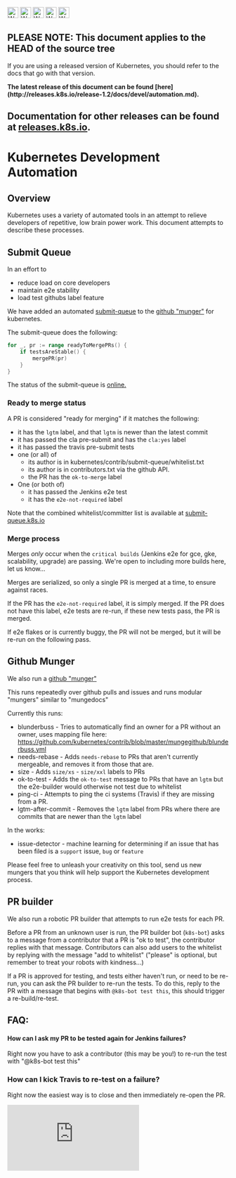 <!-- BEGIN MUNGE: UNVERSIONED_WARNING -->

<!-- BEGIN STRIP_FOR_RELEASE -->

<img src="http://kubernetes.io/img/warning.png" alt="WARNING"
     width="25" height="25">
<img src="http://kubernetes.io/img/warning.png" alt="WARNING"
     width="25" height="25">
<img src="http://kubernetes.io/img/warning.png" alt="WARNING"
     width="25" height="25">
<img src="http://kubernetes.io/img/warning.png" alt="WARNING"
     width="25" height="25">
<img src="http://kubernetes.io/img/warning.png" alt="WARNING"
     width="25" height="25">

<h2>PLEASE NOTE: This document applies to the HEAD of the source tree</h2>

If you are using a released version of Kubernetes, you should
refer to the docs that go with that version.

<!-- TAG RELEASE_LINK, added by the munger automatically -->
<strong>
The latest release of this document can be found
[here](http://releases.k8s.io/release-1.2/docs/devel/automation.md).

Documentation for other releases can be found at
[releases.k8s.io](http://releases.k8s.io).
</strong>
--

<!-- END STRIP_FOR_RELEASE -->

<!-- END MUNGE: UNVERSIONED_WARNING -->

# Kubernetes Development Automation

## Overview

Kubernetes uses a variety of automated tools in an attempt to relieve developers of repetitive, low
brain power work.  This document attempts to describe these processes.


## Submit Queue

In an effort to
   * reduce load on core developers
   * maintain e2e stability
   * load test githubs label feature

We have added an automated [submit-queue](https://github.com/kubernetes/contrib/blob/master/mungegithub/mungers/submit-queue.go) to the
[github "munger"](https://github.com/kubernetes/contrib/tree/master/mungegithub) for kubernetes.

The submit-queue does the following:

```go
for _, pr := range readyToMergePRs() {
    if testsAreStable() {
        mergePR(pr)
    }
}
```

The status of the submit-queue is [online.](http://submit-queue.k8s.io/)

### Ready to merge status

A PR is considered "ready for merging" if it matches the following:
   * it has the `lgtm` label, and that `lgtm` is newer than the latest commit
   * it has passed the cla pre-submit and has the `cla:yes` label
   * it has passed the travis pre-submit tests
   * one (or all) of
      * its author is in kubernetes/contrib/submit-queue/whitelist.txt
      * its author is in contributors.txt via the github API.
      * the PR has the `ok-to-merge` label
   * One (or both of)
      * it has passed the Jenkins e2e test
      * it has the `e2e-not-required` label

Note that the combined whitelist/committer list is available at [submit-queue.k8s.io](http://submit-queue.k8s.io)

### Merge process

Merges _only_ occur when the `critical builds` (Jenkins e2e for gce, gke, scalability, upgrade) are passing.
We're open to including more builds here, let us know...

Merges are serialized, so only a single PR is merged at a time, to ensure against races.

If the PR has the `e2e-not-required` label, it is simply merged.
If the PR does not have this label, e2e tests are re-run, if these new tests pass, the PR is merged.

If e2e flakes or is currently buggy, the PR will not be merged, but it will be re-run on the following
pass.

## Github Munger

We also run a [github "munger"](https://github.com/kubernetes/contrib/tree/master/mungegithub)

This runs repeatedly over github pulls and issues and runs modular "mungers" similar to "mungedocs"

Currently this runs:
   * blunderbuss - Tries to automatically find an owner for a PR without an owner, uses mapping file here:
        https://github.com/kubernetes/contrib/blob/master/mungegithub/blunderbuss.yml
   * needs-rebase - Adds `needs-rebase` to PRs that aren't currently mergeable, and removes it from those that are.
   * size - Adds `size/xs` - `size/xxl` labels to PRs
   * ok-to-test - Adds the `ok-to-test` message to PRs that have an `lgtm` but the e2e-builder would otherwise not test due to whitelist
   * ping-ci - Attempts to ping the ci systems (Travis) if they are missing from a PR.
   * lgtm-after-commit - Removes the `lgtm` label from PRs where there are commits that are newer than the `lgtm` label

In the works:
   * issue-detector - machine learning for determining if an issue that has been filed is a `support` issue, `bug` or `feature`

Please feel free to unleash your creativity on this tool, send us new mungers that you think will help support the Kubernetes development process.

## PR builder

We also run a robotic PR builder that attempts to run e2e tests for each PR.

Before a PR from an unknown user is run, the PR builder bot (`k8s-bot`) asks to a message from a
contributor that a PR is "ok to test", the contributor replies with that message.  Contributors can also
add users to the whitelist by replying with the message "add to whitelist" ("please" is optional, but
remember to treat your robots with kindness...)

If a PR is approved for testing, and tests either haven't run, or need to be re-run, you can ask the
PR builder to re-run the tests.  To do this, reply to the PR with a message that begins with `@k8s-bot test this`, this should trigger a re-build/re-test.


## FAQ:

#### How can I ask my PR to be tested again for Jenkins failures?

Right now you have to ask a contributor (this may be you!) to re-run the test with "@k8s-bot test this"

### How can I kick Travis to re-test on a failure?

Right now the easiest way is to close and then immediately re-open the PR.

<!-- BEGIN MUNGE: GENERATED_ANALYTICS -->
[![Analytics](https://kubernetes-site.appspot.com/UA-36037335-10/GitHub/docs/devel/automation.md?pixel)]()
<!-- END MUNGE: GENERATED_ANALYTICS -->
